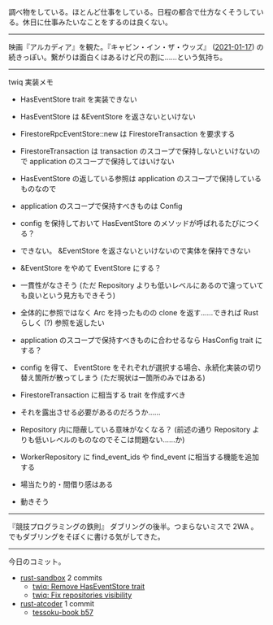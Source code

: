 調べ物をしている。ほとんど仕事をしている。日程の都合で仕方なくそうしている。休日に仕事みたいなことをするのは良くない。

---

映画『アルカディア』を観た。『キャビン・イン・ザ・ウッズ』 ([2021-01-17]) の続きっぽい。繋がりは面白くはあるけど尺の割に……という気持ち。

---

twiq 実装メモ

- HasEventStore trait を実装できない
- HasEventStore は &EventStore を返さないといけない
- FirestoreRpcEventStore::new は FirestoreTransaction を要求する
- FirestoreTransaction は transaction のスコープで保持しないといけないので application のスコープで保持してはいけない
- HasEventStore の返している参照は application のスコープで保持しているものなので

- application のスコープで保持すべきものは Config
- config を保持しておいて HasEventStore のメソッドが呼ばれるたびにつくる？
- できない。 &EventStore を返さないといけないので実体を保持できない

- &EventStore をやめて EventStore にする？
- 一貫性がなさそう (ただ Repository よりも低いレベルにあるので違っていても良いという見方もできそう)
- 全体的に参照ではなく Arc を持ったものの clone を返す……できれば Rust らしく (?) 参照を返したい

- application のスコープで保持すべきものに合わせるなら HasConfig trait にする？
- config を得て、 EventStore をそれぞれが選択する場合、永続化実装の切り替え箇所が散ってしまう (ただ現状は一箇所のみではある)

- FirestoreTransaction に相当する trait を作成すべき
- それを露出させる必要があるのだろうか……
- Repository 内に隠蔽している意味がなくなる？ (前述の通り Repository よりも低いレベルのものなのでそこは問題ない……か)

- WorkerRepository に find_event_ids や find_event に相当する機能を追加する
- 場当たり的・間借り感はある
- 動きそう

---

『競技プログラミングの鉄則』 ダブリングの後半。つまらないミスで 2WA 。でもダブリングをそぼくに書ける気がしてきた。

---

今日のコミット。

- [rust-sandbox](https://github.com/bouzuya/rust-sandbox) 2 commits
  - [twiq: Remove HasEventStore trait](https://github.com/bouzuya/rust-sandbox/commit/5f16a741530380dd8b2d334c46fa68f4815c8690)
  - [twiq: Fix repositories visibility](https://github.com/bouzuya/rust-sandbox/commit/7bce2d82dc5e6f813b6427a31d0bdb9d75193e00)
- [rust-atcoder](https://github.com/bouzuya/rust-atcoder) 1 commit
  - [tessoku-book b57](https://github.com/bouzuya/rust-atcoder/commit/421d3d0eec55bf27e455459fe9717ccef2df7f9b)

[2021-01-17]: https://blog.bouzuya.net/2021/01/17/
